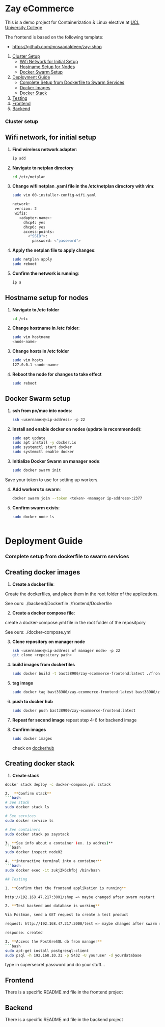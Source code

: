 # Zay eCommerce

This is a demo project for Containerization & Linux elective at [UCL University College](https://ucl.dk)

The frontend is based on the following template:

* https://github.com/mosaadaldeen/zay-shop

1. [Cluster Setup](#cluster-setup)
   - [Wifi Network for Initial Setup](#wifi-network-for-initial-setup)
   - [Hostname Setup for Nodes](#hostname-setup-for-nodes)
   - [Docker Swarm Setup](#docker-swarm-setup)
2. [Deployment Guide](#Deployment-guide)
   - [Complete Setup from Dockerfile to Swarm Services](#complete-setup-from-dockerfile-to-swarm-services)
   - [Docker Images](#docker-images)
   - [Docker Stack](#docker-stack)
3. [Testing](#testing)
4. [Frontend](#frontend)
5. [Backend](#backend)

### Cluster setup

## Wifi network, for initial setup

1. **Find wireless network adapter**: 
   ```bash
   ip add

2. **Navigate to netplan directory**
   ```bash
   cd /etc/netplan

3. **Change wifi netplan .yaml file in the /etc/netplan directory with vim**: 
   ```bash
   sudo vim 00-installer-config-wifi.yaml

   network:
    version: 2
    wifis:
      <adapter-name>:
        dhcp4: yes
        dhcp6: yes
        access-points:
          <"SSID">:
            password: <"password">

4. **Apply the netplan file to apply changes**: 
   ```bash
   sudo netplan apply
   sudo reboot

5. **Confirm the network is running**:
   ```bash
   ip a


## Hostname setup for nodes

1. **Navigate to /etc folder**
   ```bash
   cd /etc

2. **Change hostname in /etc folder**: 
   ```bash
   sudo vim hostname
   <node-name>

3. **Change hosts in /etc folder**
   ```bash
   sudo vim hosts
   127.0.0.1 <node-name>

4. **Reboot the node for changes to take effect**
   ```bash
   sudo reboot


## Docker Swarm setup

1. **ssh from pc/mac into nodes**: 
   ```bash
   ssh <username>@<ip-address> -p 22

2. **Install and enable docker on nodes (update is recommended)**:
   ```bash
   sudo apt update
   sudo apt install -y docker.io 
   sudo systemctl start docker
   sudo systemctl enable docker

3. **Initialize Docker Swarm on manager node**: 
   ```bash
   sudo docker swarm init

Save your token to use for setting up workers.

4. **Add workers to swarm**:
   ```bash
   docker swarm join --token <token> <manager ip-address>:2377

5. **Confirm swarm exists**:
   ```bash
   sudo docker node ls



# Deployment Guide

### Complete setup from dockerfile to swarm services

## Creating docker images

1. **Create a docker file**:

Create the dockerfiles, and place them in the root folder of the applications.

See ours:
./backend/Dockerfile
./frontend/Dockerfile

2. **Create a docker compose file**:

create a docker-compose.yml file in the root folder of the repositpory

See ours:
./docker-compose.yml

3. **Clone repository on manager node**
   ```bash
   ssh <username>@<ip-address of manager node> -p 22
   git clone <repository path>

4. **build images from dockerfiles**
   ```bash
   sudo docker build -t bast38900/zay-ecommerce-frontend:latest ./frontend

5. **tag image**
   ```bash
   sudo docker tag bast38900/zay-ecommerce-frontend:latest bast38900/zay-ecommerce-frontend:latest

6. **push to docker hub**
   ```bash
   sudo docker push bast38900/zay-ecommerce-frontend:latest

7. **Repeat for second image**
   repeat step 4-6 for backend image

8. **Confirm images**
   ```bash
   sudo docker images
   ```

   check on [dockerhub](https://hub.docker.com/)

## Creating docker stack

1.  **Create stack**
   ```bash
   docker stack deploy -c docker-compose.yml zstack

2.  **Confirm stack**
   ```bash
   # See stack
   sudo docker stack ls
   
   # See services
   sudo docker service ls

   # See containers
   sudo docker stack ps zaystack

3. **See info about a container (ex. ip addres)**
   ```bash
   sudo docker inspect node02

4. **interactive terminal into a container**
   ```bash
   sudo docker exec -it zukj2k6chfbj /bin/bash

## Testing

1. **Confirm that the frontend applikation is running**

http://192.168.47.217:3001/shop => maybe changed after swarm restart

2. **Test backend and database is working**

Via Postman, send a GET request to create a test product

request: http://192.168.47.217:3000/test => maybe changed after swarm restart

response: created

3. **Access the PostGreSQL db from manager**
   ```bash
   sudo apt-get install postgresql-client
   sudo psql -h 192.168.10.31 -p 5432 -U youruser -d yourdatabase
   ````

type in supersecret password and do your stuff...

## Frontend

There is a specific README.md file in the frontend project

## Backend

There is a specific README.md file in the backend project

